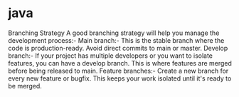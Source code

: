 # java

Branching Strategy
A good branching strategy will help you manage the development process:-
Main branch:- This is the stable branch where the code is production-ready. Avoid direct commits to main or master.
Develop branch:- If your project has multiple developers or you want to isolate features, you can have a develop branch. This is where features are merged before being released to main.
Feature branches:- Create a new branch for every new feature or bugfix. This keeps your work isolated until it's ready to be merged.
